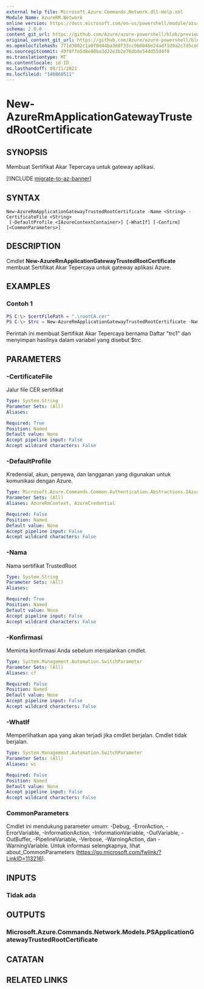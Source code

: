 ```yaml
---
external help file: Microsoft.Azure.Commands.Network.dll-Help.xml
Module Name: AzureRM.Network
online version: https://docs.microsoft.com/en-us/powershell/module/azurerm.network/new-azurermapplicationgatewaytrustedrootcertificate
schema: 2.0.0
content_git_url: https://github.com/Azure/azure-powershell/blob/preview/src/ResourceManager/Network/Commands.Network/help/New-AzureRmApplicationGatewayTrustedRootCertificate.md
original_content_git_url: https://github.com/Azure/azure-powershell/blob/preview/src/ResourceManager/Network/Commands.Network/help/New-AzureRmApplicationGatewayTrustedRootCertificate.md
ms.openlocfilehash: 771d3002c1a0f0d44ba368f33cc9b0b4be24adf1d9a2c7d5ce08829118877f8f
ms.sourcegitcommit: 49f8ffe5d8e08ba3d22e3b2e76db0e54dd55d4f0
ms.translationtype: MT
ms.contentlocale: id-ID
ms.lasthandoff: 08/11/2021
ms.locfileid: "140860511"
---
```

# New-AzureRmApplicationGatewayTrustedRootCertificate

## SYNOPSIS
Membuat Sertifikat Akar Tepercaya untuk gateway aplikasi.

[!INCLUDE [migrate-to-az-banner](../../includes/migrate-to-az-banner.md)]

## SYNTAX

```
New-AzureRmApplicationGatewayTrustedRootCertificate -Name <String> -CertificateFile <String>
 [-DefaultProfile <IAzureContextContainer>] [-WhatIf] [-Confirm] [<CommonParameters>]
```

## DESCRIPTION
Cmdlet **New-AzureRmApplicationGatewayTrustedRootCertificate** membuat Sertifikat Akar Tepercaya untuk gateway aplikasi Azure.

## EXAMPLES

### Contoh 1
```powershell
PS C:\> $certFilePath = ".\rootCA.cer"
PS C:\> $trc = New-AzureRmApplicationGatewayTrustedRootCertificate -Name "trc1" --CertificateFile $certFilePath
```

Perintah ini membuat Sertifikat Akar Tepercaya bernama Daftar "trc1" dan menyimpan hasilnya dalam variabel yang disebut $trc.

## PARAMETERS

### -CertificateFile
Jalur file CER sertifikat

```yaml
Type: System.String
Parameter Sets: (All)
Aliases:

Required: True
Position: Named
Default value: None
Accept pipeline input: False
Accept wildcard characters: False
```

### -DefaultProfile
Kredensial, akun, penyewa, dan langganan yang digunakan untuk komunikasi dengan Azure.

```yaml
Type: Microsoft.Azure.Commands.Common.Authentication.Abstractions.IAzureContextContainer
Parameter Sets: (All)
Aliases: AzureRmContext, AzureCredential

Required: False
Position: Named
Default value: None
Accept pipeline input: False
Accept wildcard characters: False
```

### -Nama
Nama sertifikat TrustedRoot

```yaml
Type: System.String
Parameter Sets: (All)
Aliases:

Required: True
Position: Named
Default value: None
Accept pipeline input: False
Accept wildcard characters: False
```

### -Konfirmasi
Meminta konfirmasi Anda sebelum menjalankan cmdlet.

```yaml
Type: System.Management.Automation.SwitchParameter
Parameter Sets: (All)
Aliases: cf

Required: False
Position: Named
Default value: None
Accept pipeline input: False
Accept wildcard characters: False
```

### -WhatIf
Memperlihatkan apa yang akan terjadi jika cmdlet berjalan.
Cmdlet tidak berjalan.

```yaml
Type: System.Management.Automation.SwitchParameter
Parameter Sets: (All)
Aliases: wi

Required: False
Position: Named
Default value: None
Accept pipeline input: False
Accept wildcard characters: False
```

### CommonParameters
Cmdlet ini mendukung parameter umum: -Debug, -ErrorAction, -ErrorVariable, -InformationAction, -InformationVariable, -OutVariable, -OutBuffer, -PipelineVariable, -Verbose, -WarningAction, dan -WarningVariable. Untuk informasi selengkapnya, lihat about_CommonParameters (https://go.microsoft.com/fwlink/?LinkID=113216).

## INPUTS

### Tidak ada

## OUTPUTS

### Microsoft.Azure.Commands.Network.Models.PSApplicationGatewayTrustedRootCertificate

## CATATAN

## RELATED LINKS
